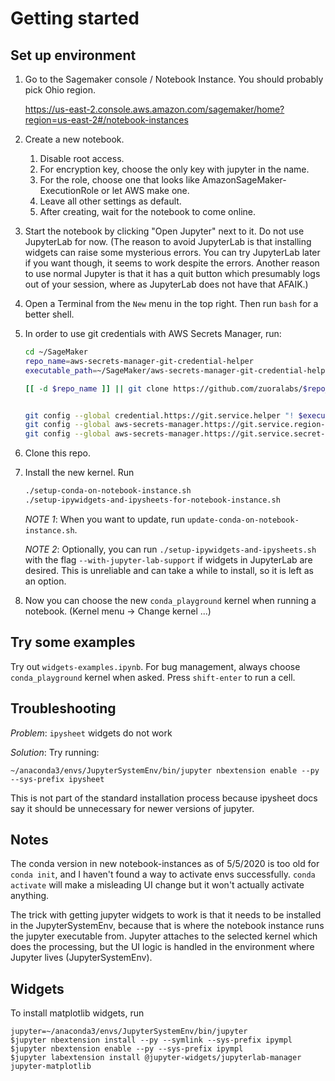 # Getting started

## Set up environment

1. Go to the Sagemaker console / Notebook Instance. You should probably pick Ohio region. 

   https://us-east-2.console.aws.amazon.com/sagemaker/home?region=us-east-2#/notebook-instances

1. Create a new notebook. 
   1. Disable root access.
   1. For encryption key, choose the only key with jupyter in the name.
   1. For the role, choose one that looks like AmazonSageMaker-ExecutionRole or let AWS make one.
   1. Leave all other settings as default.
   1. After creating, wait for the notebook to come online.

1. Start the notebook by clicking "Open Jupyter" next to it. Do not use JupyterLab for now.
   (The reason to avoid JupyterLab is that installing widgets can raise some mysterious errors.
   You can try JupyterLab later if you want though, it seems to work despite the errors.
   Another reason to use normal Jupyter is that it has a quit button which presumably logs
   out of your session, where as JupyterLab does not have that AFAIK.)

1. Open a Terminal from the `New` menu in the top right. Then run `bash` for a better shell.

1. In order to use git credentials with AWS Secrets Manager, run:
   ~~~bash
   cd ~/SageMaker
   repo_name=aws-secrets-manager-git-credential-helper
   executable_path=~/SageMaker/aws-secrets-manager-git-credential-helper/secretsmanager-git-credential-helper.py

   [[ -d $repo_name ]] || git clone https://github.com/zuoralabs/$repo_name

   
   git config --global credential.https://git.service.helper "! $executable_path https://git.service"
   git config --global aws-secrets-manager.https://git.service.region-name "us-west-2"
   git config --global aws-secrets-manager.https://git.service.secret-id "security/service_accounts/github_enterprise"
   ~~~

1. Clone this repo.

1. Install the new kernel. Run 
   ~~~bash
   ./setup-conda-on-notebook-instance.sh
   ./setup-ipywidgets-and-ipysheets-for-notebook-instance.sh
   ~~~
   *NOTE 1*: When you want to update, run `update-conda-on-notebook-instance.sh`.
   
   *NOTE 2*: Optionally, you can run `./setup-ipywidgets-and-ipysheets.sh`
   with the flag `--with-jupyter-lab-support` if widgets in JupyterLab are desired. This is unreliable
   and can take a while to install, so it is left as an option.

1. Now you can choose the new `conda_playground` kernel when running a notebook.
   (Kernel menu -> Change kernel ...) 


## Try some examples

Try out `widgets-examples.ipynb`.
For bug management, always choose `conda_playground` kernel when asked.
Press `shift-enter` to run a cell.


## Troubleshooting

*Problem*: `ipysheet` widgets do not work 

*Solution*: Try running:
~~~
~/anaconda3/envs/JupyterSystemEnv/bin/jupyter nbextension enable --py --sys-prefix ipysheet
~~~
This is not part of the standard installation process because ipysheet docs say it should be unnecessary
for newer versions of jupyter.


## Notes

The conda version in new notebook-instances as of 5/5/2020 is too old for
`conda init`, and I haven't found a way to activate envs successfully.
`conda activate` will make a misleading UI change but it won't actually
activate anything.

The trick with getting jupyter widgets to work is that it needs to be installed
in the JupyterSystemEnv, because that is where the notebook instance runs the
jupyter executable from. Jupyter attaches to the selected kernel which does the
processing, but the UI logic is handled in the environment where Jupyter lives
(JupyterSystemEnv).


## Widgets

To install matplotlib widgets, run
~~~
jupyter=~/anaconda3/envs/JupyterSystemEnv/bin/jupyter
$jupyter nbextension install --py --symlink --sys-prefix ipympl
$jupyter nbextension enable --py --sys-prefix ipympl
$jupyter labextension install @jupyter-widgets/jupyterlab-manager jupyter-matplotlib
~~~

